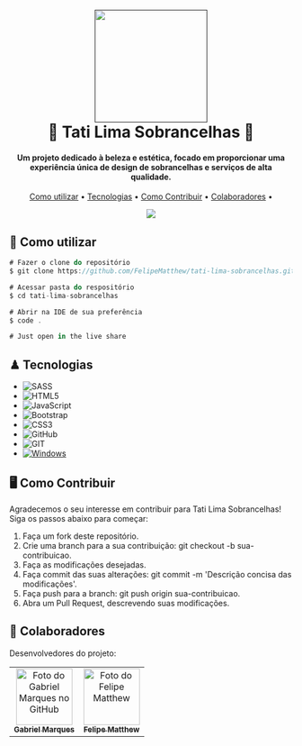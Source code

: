 <h1 align="center">
  <br>
  <a href=""><img src="https://media.discordapp.net/attachments/991496734125604915/1197681045529698355/Marca_dagua_10.png?ex=65bc2665&is=65a9b165&hm=6eacf94d1b12493bfd905fec62e45744a961759e6effa14c2df0be40e6e1a01e&=&format=webp&quality=lossless&width=762&height=676" width="200"></a>
  <br>
 👑 Tati Lima Sobrancelhas 👑
  <br>
</h1>

<h4 align="center">Um projeto dedicado à beleza e estética, focado em proporcionar uma experiência única de design de sobrancelhas e serviços de alta qualidade.</h4>

<p align="center">
  <a href="#Como utilizar">Como utilizar</a> •
  <a href="#Tecnologias">Tecnologias</a> •
  <a href="#Como Contribuir">Como Contribuir</a> •
  <a href="#Colaboradores">Colaboradores</a> •
</p>

<div style="display: flex; justify-content: center; align-items: center;">

<img src="https://media.discordapp.net/attachments/991496734125604915/1197684985159757864/Screenshot_2024-01-18_203159.png?ex=65bc2a10&is=65a9b510&hm=1a80150ecf30aee4ebe0f75a424173d4b22cd82e4dad6818accb5168a48ed036&=&format=webp&quality=lossless&width=1100&height=668">
</div>

## **🦄** Como utilizar

```js
# Fazer o clone do repositório
$ git clone https://github.com/FelipeMatthew/tati-lima-sobrancelhas.git

# Acessar pasta do respositório
$ cd tati-lima-sobrancelhas

# Abrir na IDE de sua preferência
$ code .

# Just open in the live share
```


## ♟ Tecnologias

* ![SASS](https://img.shields.io/badge/SASS-hotpink.svg?style=for-the-badge&logo=SASS&logoColor=white)
* ![HTML5](https://img.shields.io/badge/html5-%23E34F26.svg?style=for-the-badge&logo=html5&logoColor=white)
* ![JavaScript](https://img.shields.io/badge/javascript-%23323330.svg?style=for-the-badge&logo=javascript&logoColor=%23F7DF1E)
* ![Bootstrap](https://img.shields.io/badge/bootstrap-%238511FA.svg?style=for-the-badge&logo=bootstrap&logoColor=white)
* ![CSS3](https://img.shields.io/badge/CSS3-1572B6?style=for-the-badge&logo=css3&logoColor=white)
* ![GitHub](https://img.shields.io/badge/github-%23121011.svg?style=for-the-badge&logo=github&logoColor=white)
* ![GIT](https://img.shields.io/badge/Git-E34F26?style=for-the-badge&logo=git&logoColor=white)
* [![Windows](https://img.shields.io/badge/Windows-0078D6?style=for-the-badge&logo=windows&logoColor=white)](https://www.microsoft.com/pt-br/windows/get-windows-10)

## 🖥 Como Contribuir
Agradecemos o seu interesse em contribuir para Tati Lima Sobrancelhas! Siga os passos abaixo para começar:

1. Faça um fork deste repositório.
2. Crie uma branch para a sua contribuição: git checkout -b sua-contribuicao.
3. Faça as modificações desejadas.
4. Faça commit das suas alterações: git commit -m 'Descrição concisa das modificações'.
5. Faça push para a branch: git push origin sua-contribuicao.
6. Abra um Pull Request, descrevendo suas modificações.

## 🤝 Colaboradores

Desenvolvedores do projeto:

<table>
  <tr>
    <td align="center">
      <a href="https://github.com/MarkesZks">
        <img src="https://avatars.githubusercontent.com/u/90846108?v=4" width="100px;" alt="Foto do Gabriel Marques no GitHub"/><br>
        <sub>
          <b>Gabriel Marques</b>
        </sub>
      </a>
    </td>
    <td align="center">
      <a href="https://github.com/FelipeMatthew">
        <img src="https://avatars.githubusercontent.com/u/102431464?v=4" width="100px;" alt="Foto do Felipe Matthew "/><br>
        <sub>
          <b>Felipe Matthew</b>
        </sub>
      </a>
    </td>
  </tr>
</table>
